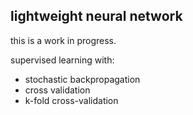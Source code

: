 lightweight neural network
--------------------------

this is a work in progress.

supervised learning with:
- stochastic backpropagation
- cross validation
- k-fold cross-validation

